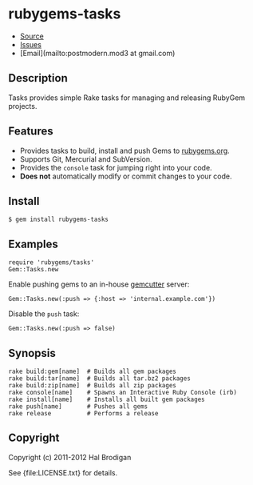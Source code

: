 # rubygems-tasks

* [Source](https://github.com/ruby-ore/rubygems-tasks)
* [Issues](https://github.com/ruby-ore/rubygems-tasks/issues)
* [Email](mailto:postmodern.mod3 at gmail.com)

## Description

Tasks provides simple Rake tasks for managing and releasing RubyGem projects.

## Features

* Provides tasks to build, install and push Gems to
  [rubygems.org](https://rubygems.org/).
* Supports Git, Mercurial and SubVersion.
* Provides the `console` task for jumping right into your code.
* **Does not** automatically modify or commit changes to your code.

## Install

    $ gem install rubygems-tasks

## Examples

    require 'rubygems/tasks'
    Gem::Tasks.new

Enable pushing gems to an in-house
[gemcutter](https://github.com/rubygems/gemcutter#readme) server:

    Gem::Tasks.new(:push => {:host => 'internal.example.com'})

Disable the `push` task:

    Gem::Tasks.new(:push => false)

## Synopsis

    rake build:gem[name]  # Builds all gem packages
    rake build:tar[name]  # Builds all tar.bz2 packages
    rake build:zip[name]  # Builds all zip packages
    rake console[name]    # Spawns an Interactive Ruby Console (irb)
    rake install[name]    # Installs all built gem packages
    rake push[name]       # Pushes all gems
    rake release          # Performs a release

## Copyright

Copyright (c) 2011-2012 Hal Brodigan

See {file:LICENSE.txt} for details.
